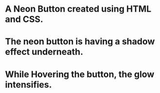 # A Neon Button created using HTML and CSS.
# The neon button is having a shadow effect underneath.
# While Hovering the button, the glow intensifies.
